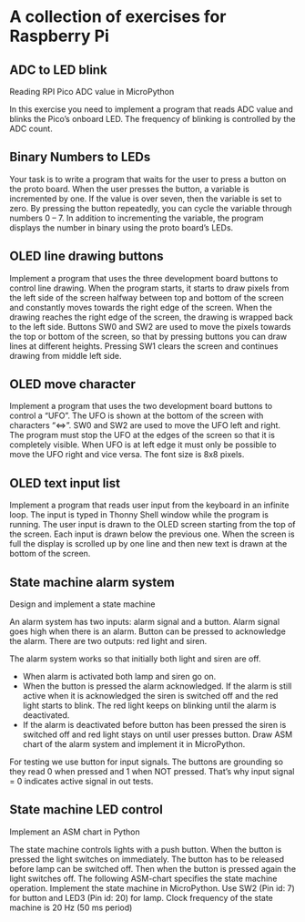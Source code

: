 # A collection of exercises for Raspberry Pi

## ADC to LED blink

Reading RPI Pico ADC value in MicroPython

In this exercise you need to implement a program that reads ADC value and blinks the Pico’s onboard LED.
The frequency of blinking is controlled by the ADC count.

## Binary Numbers to LEDs

Your task is to write a program that waits for the user to press a button on the proto board.
When the user presses the button, a variable is incremented by one. If the value is over seven,
then the variable is set to zero. By pressing the button repeatedly, you can cycle the variable
through numbers 0 – 7. In addition to incrementing the variable, the program displays the number
in binary using the proto board’s LEDs.

## OLED line drawing buttons

Implement a program that uses the three development board buttons to control line drawing. When the
program starts, it starts to draw pixels from the left side of the screen halfway between top and bottom
of the screen and constantly moves towards the right edge of the screen. When the drawing reaches the
right edge of the screen, the drawing is wrapped back to the left side. Buttons SW0 and SW2 are used to
move the pixels towards the top or bottom of the screen, so that by pressing buttons you can draw lines
at different heights. Pressing SW1 clears the screen and continues drawing from middle left side.

## OLED move character

Implement a program that uses the two development board buttons to control a “UFO”. The UFO is
shown at the bottom of the screen with characters “<=>”. SW0 and SW2 are used to move the UFO left
and right. The program must stop the UFO at the edges of the screen so that it is completely visible.
When UFO is at left edge it must only be possible to move the UFO right and vice versa.
The font size is 8x8 pixels.

## OLED text input list

Implement a program that reads user input from the keyboard in an infinite loop. The input is typed in
Thonny Shell window while the program is running. The user input is drawn to the OLED screen starting
from the top of the screen. Each input is drawn below the previous one. When the screen is full the
display is scrolled up by one line and then new text is drawn at the bottom of the screen.

## State machine alarm system

Design and implement a state machine

An alarm system has two inputs: alarm signal and a button. Alarm signal goes high when
there is an alarm. Button can be pressed to acknowledge the alarm. There are two outputs:
red light and siren.

The alarm system works so that initially both light and siren are off.
- When alarm is activated both lamp and siren go on.
- When the button is pressed the alarm acknowledged. If the alarm is still active when
it is acknowledged the siren is switched off and the red light starts to blink. The red
light keeps on blinking until the alarm is deactivated.
- If the alarm is deactivated before button has been pressed the siren is switched off
and red light stays on until user presses button.
Draw ASM chart of the alarm system and implement it in MicroPython.

For testing we use button for input signals. The buttons are grounding so they read 0 when
pressed and 1 when NOT pressed. That’s why input signal = 0 indicates active signal in out
tests.

## State machine LED control

Implement an ASM chart in Python

The state machine controls lights with a push button. When the button is pressed the light
switches on immediately. The button has to be released before lamp can be switched off.
Then when the button is pressed again the light switches off. The following ASM-chart
specifies the state machine operation. Implement the state machine in MicroPython. Use
SW2 (Pin id: 7) for button and LED3 (Pin id: 20) for lamp. Clock frequency of the state
machine is 20 Hz (50 ms period)
